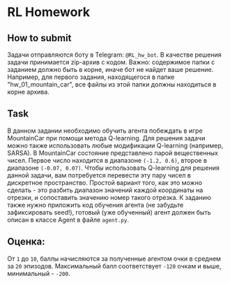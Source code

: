 # RL Homework

## How to submit
Задачи отправляются боту в Telegram: `@RL_hw_bot`. В качестве решения задачи принимается zip-архив с кодом. Важно: содержимое папки с заданием должно быть в корне, иначе бот не найдет ваше решение. Например, для первого задания, находящегося в папке "hw_01_mountain_car", все файлы из этой папки должны находиться в корне архива.

## Task
В данном задании необходимо обучить агента побеждать в игре MountainCar при помощи метода Q-learning. Для решения задачи можно также использовать любые модификации Q-learning (например, SARSA). В MountainCar состояние представлено парой вещественных чисел. Первое число находится в диапазоне `(-1.2, 0.6)`, второе в диапазоне `(-0.07, 0.07)`. Чтобы использовать Q-learning для решения данной задачи, вам потребуется перевести эту пару чисел в дискретное пространство. Простой вариант того, как это можно сделать - это разбить диапазон значений каждой координаты на отрезки, и сопоставить значению номер такого отрезка. К заданию также нужно приложить код обучения агента (не забудьте зафиксировать seed!), готовый (уже обученный) агент должен быть описан в классе Agent в файле `agent.py`.

## Оценка:
От `1` до `10`, баллы начисляются за полученные агентом очки в среднем за `20` эпизодов. Максимальный балл соответствует `-120` очкам и выше, минимальный - `-200`.